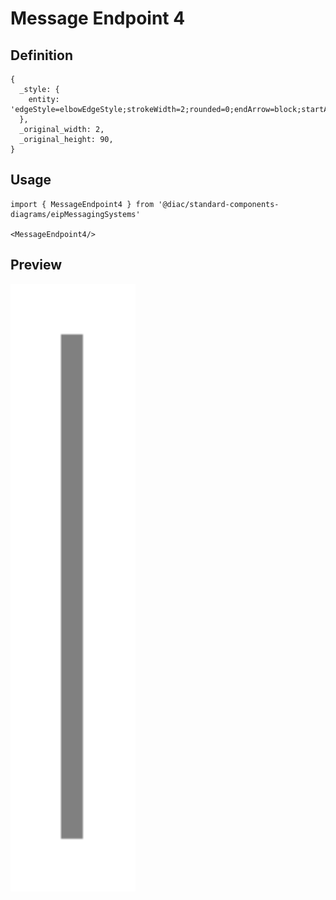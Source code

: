# Message Endpoint 4

## Definition

```
{
  _style: { 
    entity: 'edgeStyle=elbowEdgeStyle;strokeWidth=2;rounded=0;endArrow=block;startArrow=none;startSize=10;endSize=10;dashed=0;html=1;strokeColor=#808080;strokeWidth=2;',
  },
  _original_width: 2,
  _original_height: 90,
}
```

## Usage

```
import { MessageEndpoint4 } from '@diac/standard-components-diagrams/eipMessagingSystems'

<MessageEndpoint4/>
```

## Preview

<img src="./message-endpoint-4.png" width="200"/>
